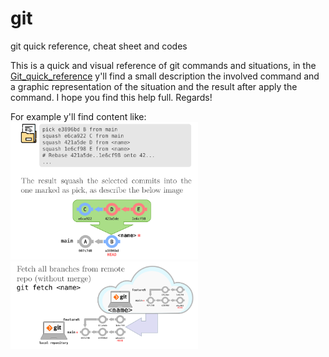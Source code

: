 # git
git quick reference, cheat sheet and codes

This is a quick and visual reference of git commands and situations, in the [Git_quick_reference](Git_quick_reference.pdf) y'll find a small description the involved command and a graphic representation of the situation and the result after apply the command. I  hope you find this help full. Regards!

For example y'll find content like: 
[<img src="img/002.png" width=300>](Git_quick_reference.pdf)
[<img src="img/004.png" width=300>](Git_quick_reference.pdf)

